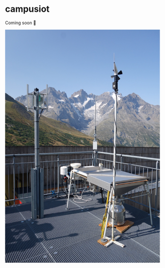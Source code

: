 # campusiot

Coming soon  :satellite:

<p align="center">
<img src="station-kerlink-lautaret-small.jpg">
</p>


